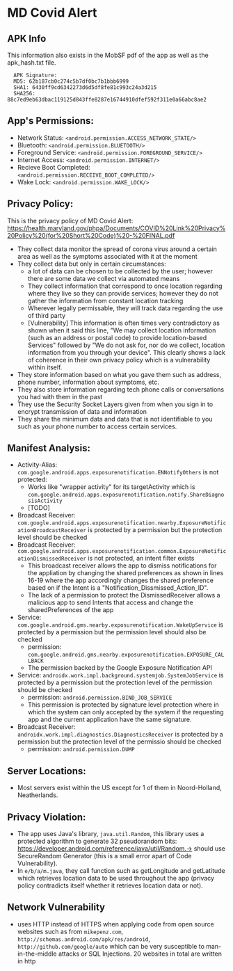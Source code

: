 # MD Covid Alert

## APK Info
This information also exists in the MobSF pdf of the app as well as the apk_hash.txt file. 
```
  APK Signature:
  MD5: 62b187cb0c274c5b7df0bc7b1bbb6999
  SHA1: 6430ff9cd6342273d6d5df8fe81c993c24a3d215
  SHA256: 88c7ed9eb63dbac119125d843ffe8287e16744910dfef592f311e0a66abc8ae2
```

## App's Permissions:
- Network Status: ``<android.permission.ACCESS_NETWORK_STATE/>``
- Bluetooth: ``<android.permission.BLUETOOTH/>``
- Foreground Service: ``<android.permission.FOREGROUND_SERVICE/>``
- Internet Access: ``<android.permission.INTERNET/>``
- Recieve Boot Completed: ``<android.permission.RECEIVE_BOOT_COMPLETED/>``
- Wake Lock: ``<android.permission.WAKE_LOCK/>``

## Privacy Policy:
This is the privacy policy of MD Covid Alert: https://health.maryland.gov/phpa/Documents/COVID%20Link%20Privacy%20Policy%20(for%20Short%20Code)%20-%20FINAL.pdf
- They collect data monitor the spread of corona virus around a certain area as well as the symptoms associated with it at the moment
- They collect data but only in certain circumstances:
  - a lot of data can be chosen to be collected by the user; however there are some data we collect via automated means
  - They collect information that correspond to once location regarding where they live so they can provide services; however they do not gather the information from constant location tracking
  - Wherever legally permissable, they will track data regarding the use of third party 
  - [Vulnerability] This information is often times very contradictory as shown when it said this line, "We may collect location information (such as an address or postal code) to provide location-based Services" followed by "We do not ask for, nor do we collect, location information from you through your device". This clearly shows a lack of coherence in their own privacy policy which is a vulnerability within itself.
- They store information based on what you gave them such as address, phone number, information about symptoms, etc. 
- They also store information regarding tech phone calls or conversations you had with them in the past 
- They use the Security Socket Layers given from when you sign in to encrypt transmission of data and information
- They share the minimum data and data that is not identifiable to you such as your phone number to access certain services. 

## Manifest Analysis:
- Activity-Alias: `com.google.android.apps.exposurenotification.ENNotifyOthers` is not protected:
  - Works like "wrapper activity" for its targetActivity which is `com.google.android.apps.exposurenotification.notify.ShareDiagnosisActivity`
  - [TODO]
- Broadcast Receiver: ``com.google.android.apps.exposurenotification.nearby.ExposureNotificationBroadcastReceiver`` is protected by a permission but the protection level should be checked
- Broadcast Receiver: ``com.google.android.apps.exposurenotification.common.ExposureNotificationDismissedReceiver`` is not protected, an intent filter exists 
  - This broadcast receiver allows the app to dismiss notifications for the appliation by changing the shared preferences as shown in lines 16-19 where the app accordingly changes the shared preference based on if the Intent is a "Notification_Dissmissed_Action_ID".
  - The lack of a permission to protect the DismissedReceiver allows a malicious app to send Intents that access and change the sharedPreferences of the app
- Service: ``com.google.android.gms.nearby.exposurenotification.WakeUpService`` is protected by a permission but the permission level should also be checked
  - permission: ``com.google.android.gms.nearby.exposurenotification.EXPOSURE_CALLBACK``
  - The permission backed by the Google Exposure Notification API 
- Service: ``androidx.work.impl.background.systemjob.SystemJobService`` is protected by a permission but the protection level of the permission should be checked
  - permission: ``android.permission.BIND_JOB_SERVICE``
  - This permission is protected by signature level protection where in which the system can only accepted by the system if the requesting app and the current application have the same signature. 
- Broadcast Receiver: ``androidx.work.impl.diagnostics.DiagnosticsReceiver`` is protected by a permission but the protection level of the permissio should be checked
  - permission: `android.permission.DUMP`

## Server Locations:
- Most servers exist within the US except for 1 of them in Noord-Holland, Neatherlands. 

## Privacy Violation:
- The app uses Java's library, `java.util.Random`, this library uses a protected algorithm to generate 32 pseudorandom bits: https://developer.android.com/reference/java/util/Random.-> should use SecureRandom Generator (this is a small error apart of Code Vulnerability).
- In `e/b/a/m.java`, they call function such as getLongitude and getLatitude which retrieves location data to be used throughout the app (privacy policy contradicts itself whether it retrieves location data or not). 

## Network Vulnerability
- uses HTTP instead of HTTPS when applying code from open source websites such as from `mikepenz.com`, `http://schemas.android.com/apk/res/android`, `http://github.com/google/auto` which can be very susceptible to man-in-the-middle attacks or SQL Injections. 20 websites in total are written in http


